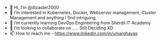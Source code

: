 - 👋 Hi, I’m @dizaster2000
- 👀 I’m interested in Kubernetes, Docker, Webserver management, Cluster Management and anything I find intriguing
- 🌱 I’m currently learning DevOps Engineering from Sherdil IT Academy
- 💞️ I’m looking to collaborate on ..... Still Deciding XD
- 📫 How to reach me - https://www.linkedin.com/in/umarghayas

<!---
dizaster2000/dizaster2000 is a ✨ special ✨ repository because its `README.md` (this file) appears on your GitHub profile.
You can click the Preview link to take a look at your changes.
--->
